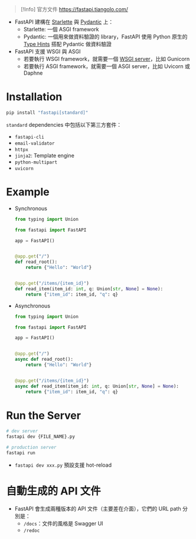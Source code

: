 >[!Info] 官方文件
><https://fastapi.tiangolo.com/>

- FastAPI 建構在 [Starlette](https://www.starlette.io/) 與 [Pydantic](https://docs.pydantic.dev/latest/) 上：
    - Starlette: 一個 ASGI framework
    - Pydantic: 一個用來做資料驗證的 library，FastAPI 使用 Python 原生的 [Type Hints](</Programming Language/Python/Type Hints.md>) 搭配 Pydantic 做資料驗證
- FastAPI 支援 WSGI 與 ASGI
    - 若要執行 WSGI framework，就需要一個 [WSGI server](</System Design/Backend Web Architecture.md#WSGI/ASGI Server>)，比如 Gunicorn
    - 若要執行 ASGI framework，就需要一個 ASGI server，比如 Uvicorn 或 Daphne

# Installation

```Python
pip install "fastapi[standard]"
```

`standard` dependencies 中包括以下第三方套件：

- `fastapi-cli`
- `email-validator`
- `httpx`
- `jinja2`: Template engine
- `python-multipart`
- `uvicorn`

# Example

- Synchronous

    ```Python
    from typing import Union
    
    from fastapi import FastAPI
    
    app = FastAPI()
    
    
    @app.get("/")
    def read_root():
        return {"Hello": "World"}
    
    
    @app.get("/items/{item_id}")
    def read_item(item_id: int, q: Union[str, None] = None):
        return {"item_id": item_id, "q": q}
    ```

- Asynchronous

    ```Python
    from typing import Union

    from fastapi import FastAPI

    app = FastAPI()


    @app.get("/")
    async def read_root():
        return {"Hello": "World"}


    @app.get("/items/{item_id}")
    async def read_item(item_id: int, q: Union[str, None] = None):
        return {"item_id": item_id, "q": q}
    ```

# Run the Server

```bash
# dev server
fastapi dev {FILE_NAME}.py

# production server
fastapi run
```

- `fastapi dev xxx.py` 預設支援 hot-reload

# 自動生成的 API 文件

- FastAPI 會生成兩種版本的 API 文件（主要差在介面），它們的 URL path 分別是：
    - `/docs`：文件的風格是 Swagger UI
    - `/redoc`

